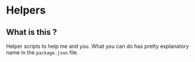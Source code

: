 # Helpers

## What is this ?

Helper scripts to help me and you. What you can do has pretty explanatory name in the `package.json` file.